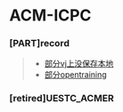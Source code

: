 # ACM-ICPC
### [PART]record
> - [部分vj上没保存本地](https://vjudge.net/user/lzuqer)
> - [部分opentraining](http://opentrains.snarknews.info)
### [retired]UESTC_ACMER
